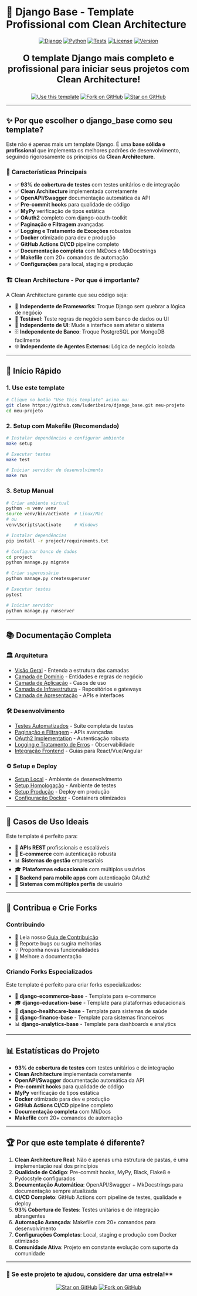 # 🚀 **Django Base** - Template Profissional com Clean Architecture

<div align="center">
<a href="https://djangoproject.com/"><img src="https://img.shields.io/badge/Django-5.0+-green?style=for-the-badge&logo=django" alt="Django"></a>
<a href="https://python.org/"><img src="https://img.shields.io/badge/Python-3.12+-blue?style=for-the-badge&logo=python" alt="Python"></a>
<a href="https://github.com/luderibeiro/django_base/actions"><img src="https://img.shields.io/badge/Tests-93%25%20coverage-brightgreen?style=for-the-badge" alt="Tests"></a>
<a href="https://github.com/luderibeiro/django_base/blob/main/LICENSE"><img src="https://img.shields.io/badge/License-MIT-yellow?style=for-the-badge" alt="License"></a>
<a href="https://github.com/luderibeiro/django_base/releases"><img src="https://img.shields.io/badge/Version-2.1.0-orange?style=for-the-badge" alt="Version"></a>
</div>

<div align="center">
<p style="font-size: 1.5rem; font-weight: bold;">O template Django mais completo e profissional para iniciar seus projetos com Clean Architecture!</p>
</div>

<div align="center">
<a href="https://github.com/luderibeiro/django_base/generate"><img src="https://img.shields.io/badge/Use%20this%20template-2DA44E?style=for-the-badge&logo=github" alt="Use this template"></a>
<a href="https://github.com/luderibeiro/django_base/fork"><img src="https://img.shields.io/badge/Fork%20on%20GitHub-181717?style=for-the-badge&logo=github" alt="Fork on GitHub"></a>
<a href="https://github.com/luderibeiro/django_base"><img src="https://img.shields.io/badge/Star%20on%20GitHub-181717?style=for-the-badge&logo=github" alt="Star on GitHub"></a>
</div>

---

## ✨ Por que escolher o django_base como seu template?

Este não é apenas mais um template Django. É uma **base sólida e profissional** que implementa os melhores padrões de desenvolvimento, seguindo rigorosamente os princípios da **Clean Architecture**.

### 🎯 **Características Principais**

-   ✅ **93% de cobertura de testes** com testes unitários e de integração
-   ✅ **Clean Architecture** implementada corretamente
-   ✅ **OpenAPI/Swagger** documentação automática da API
-   ✅ **Pre-commit hooks** para qualidade de código
-   ✅ **MyPy** verificação de tipos estática
-   ✅ **OAuth2** completo com django-oauth-toolkit
-   ✅ **Paginação e Filtragem** avançadas
-   ✅ **Logging e Tratamento de Exceções** robustos
-   ✅ **Docker** otimizado para dev e produção
-   ✅ **GitHub Actions CI/CD** pipeline completo
-   ✅ **Documentação completa** com MkDocs e MkDocstrings
-   ✅ **Makefile** com 20+ comandos de automação
-   ✅ **Configurações** para local, staging e produção

### 🏗️ **Clean Architecture - Por que é importante?**

A Clean Architecture garante que seu código seja:

-   🔄 **Independente de Frameworks**: Troque Django sem quebrar a lógica de negócio
-   🧪 **Testável**: Teste regras de negócio sem banco de dados ou UI
-   🎨 **Independente de UI**: Mude a interface sem afetar o sistema
-   🗄️ **Independente de Banco**: Troque PostgreSQL por MongoDB facilmente
-   🌐 **Independente de Agentes Externos**: Lógica de negócio isolada

---

## 🚀 Início Rápido

### 1. **Use este template**

```bash
# Clique no botão "Use this template" acima ou:
git clone https://github.com/luderibeiro/django_base.git meu-projeto
cd meu-projeto
```

### 2. **Setup com Makefile (Recomendado)**

```bash
# Instalar dependências e configurar ambiente
make setup

# Executar testes
make test

# Iniciar servidor de desenvolvimento
make run
```

### 3. **Setup Manual**

```bash
# Criar ambiente virtual
python -m venv venv
source venv/bin/activate  # Linux/Mac
# ou
venv\Scripts\activate     # Windows

# Instalar dependências
pip install -r project/requirements.txt

# Configurar banco de dados
cd project
python manage.py migrate

# Criar superusuário
python manage.py createsuperuser

# Executar testes
pytest

# Iniciar servidor
python manage.py runserver
```

---

## 📚 Documentação Completa

### 🏛️ **Arquitetura**

-   [Visão Geral](architecture/overview.md) - Entenda a estrutura das camadas
-   [Camada de Domínio](architecture/domain-layer.md) - Entidades e regras de negócio
-   [Camada de Aplicação](architecture/application-layer.md) - Casos de uso
-   [Camada de Infraestrutura](architecture/infrastructure-layer.md) - Repositórios e gateways
-   [Camada de Apresentação](architecture/presentation-layer.md) - APIs e interfaces

### 🛠️ **Desenvolvimento**

-   [Testes Automatizados](development/automated-testing.md) - Suíte completa de testes
-   [Paginação e Filtragem](development/pagination-filtering.md) - APIs avançadas
-   [OAuth2 Implementation](development/oauth2-implementation.md) - Autenticação robusta
-   [Logging e Tratamento de Erros](development/logging-error-handling.md) - Observabilidade
-   [Integração Frontend](development/frontend-integration.md) - Guias para React/Vue/Angular

### ⚙️ **Setup e Deploy**

-   [Setup Local](setup/project-setup.md) - Ambiente de desenvolvimento
-   [Setup Homologação](setup/staging-setup.md) - Ambiente de testes
-   [Setup Produção](setup/production-setup.md) - Deploy em produção
-   [Configuração Docker](setup/production-setup.md) - Containers otimizados

---

## 🎯 **Casos de Uso Ideais**

Este template é perfeito para:

-   🏢 **APIs REST** profissionais e escaláveis
-   🛒 **E-commerce** com autenticação robusta
-   📊 **Sistemas de gestão** empresariais
-   🎓 **Plataformas educacionais** com múltiplos usuários
-   📱 **Backend para mobile apps** com autenticação OAuth2
-   🔐 **Sistemas com múltiplos perfis** de usuário

---

## 🤝 **Contribua e Crie Forks**

### **Contribuindo**

-   📖 Leia nosso [Guia de Contribuição](CONTRIBUTING.md)
-   🐛 Reporte bugs ou sugira melhorias
-   💡 Proponha novas funcionalidades
-   📝 Melhore a documentação

### **Criando Forks Especializados**

Este template é perfeito para criar forks especializados:

-   🛒 **django-ecommerce-base** - Template para e-commerce
-   🎓 **django-education-base** - Template para plataformas educacionais
-   🏥 **django-healthcare-base** - Template para sistemas de saúde
-   🏦 **django-finance-base** - Template para sistemas financeiros
-   📊 **django-analytics-base** - Template para dashboards e analytics

---

## 📊 **Estatísticas do Projeto**

-   **93% de cobertura de testes** com testes unitários e de integração
-   **Clean Architecture** implementada corretamente
-   **OpenAPI/Swagger** documentação automática da API
-   **Pre-commit hooks** para qualidade de código
-   **MyPy** verificação de tipos estática
-   **Docker** otimizado para dev e produção
-   **GitHub Actions CI/CD** pipeline completo
-   **Documentação completa** com MkDocs
-   **Makefile** com 20+ comandos de automação

---

## 🏆 **Por que este template é diferente?**

1. **Clean Architecture Real**: Não é apenas uma estrutura de pastas, é uma implementação real dos princípios
2. **Qualidade de Código**: Pre-commit hooks, MyPy, Black, Flake8 e Pydocstyle configurados
3. **Documentação Automática**: OpenAPI/Swagger + MkDocstrings para documentação sempre atualizada
4. **CI/CD Completo**: GitHub Actions com pipeline de testes, qualidade e deploy
5. **93% Cobertura de Testes**: Testes unitários e de integração abrangentes
6. **Automação Avançada**: Makefile com 20+ comandos para desenvolvimento
7. **Configurações Completas**: Local, staging e produção com Docker otimizado
8. **Comunidade Ativa**: Projeto em constante evolução com suporte da comunidade

---

### 🌟 Se este projeto te ajudou, considere dar uma estrela!\*\*

<div align="center">

<a href="https://github.com/luderibeiro/django_base"><img src="https://img.shields.io/badge/Star%20on%20GitHub-181717?style=for-the-badge&logo=github" alt="Star on GitHub"></a>
<a href="https://github.com/luderibeiro/django_base/fork"><img src="https://img.shields.io/badge/Fork%20on%20GitHub-181717?style=for-the-badge&logo=github" alt="Fork on GitHub"></a>

</div>
